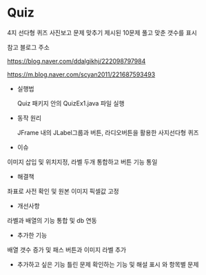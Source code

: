 # Quiz

 4지 선다형 퀴즈
 사진보고 문제 맞추기
 제시된 10문제 풀고 맞춘 갯수를 표시
 
참고 블로그 주소

https://blog.naver.com/ddalgikhj/222098797984

https://m.blog.naver.com/scyan2011/221687593493


- 실행법

   Quiz 패키지 안의 QuizEx1.java 파일 실행


- 동작 원리
 
  JFrame 내의 JLabel그룹과 버튼, 라디오버튼을 활용한 사지선다형 퀴즈

- 이슈

 이미지 삽입 및 위치지정, 라벨 두개 통합하고 버튼 기능 통일

- 해결책

 좌표로 사전 확인 및 원본 이미지 픽셀값 고정

- 개선사항

 라벨과 배열의 기능 통합 및 db 연동

- 추가한 기능
 
 배열 갯수 증가 및 패스 버튼과 이미지 라벨 추가
 
 - 추가하고 싶은 기능
 틀린 문제 확인하는 기능 및 해설 표시 와 항목별 문제
